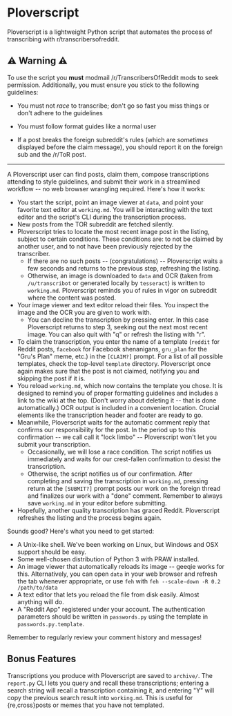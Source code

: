 # Ploverscript
Ploverscript is a lightweight Python script that automates the process of transcribing with r/transcribersofreddit. 

## ⚠️ Warning ⚠️

To use the script you **must** modmail /r/TranscribersOfReddit mods to seek permission. Additionally, you must ensure you stick to the following guidelines:

* You must not *race* to transcribe; don't go so fast you miss things or don't adhere to the guidelines

* You must follow format guides like a normal user

* If a post breaks the foreign subreddit's rules (which are *sometimes* displayed before the claim message), you should report it on the foreign sub and the /r/ToR post.

---

A Ploverscript user can find posts, claim them, compose transcriptions attending to style guidelines, and submit their work in a streamlined workflow -- no web browser wrangling required. Here's how it works:

* You start the script, point an image viewer at `data`, and point your favorite text editor at `working.md`. You will be interacting with the text editor and the script's CLI during the transcription process.
* New posts from the TOR subreddit are fetched silently.
* Ploverscript tries to locate the most recent image post in the listing, subject to certain conditions. These conditions are: to not be claimed by another user, and to not have been previously rejected by the transcriber.
  * If there are no such posts -- (congratulations) -- Ploverscript waits a few seconds and returns to the previous step, refreshing the listing.
  * Otherwise, an image is downloaded to `data` and OCR (taken from `/u/transcribot` or generated locally by `tesseract`) is written to `working.md`. Ploverscript reminds you of rules in vigor on subreddit where the content was posted.
* Your image viewer and text editor reload their files. You inspect the image and the OCR you are given to work with.
  * You can decline the transcription by pressing enter. In this case Ploverscript returns to step 3, seeking out the next most recent image. You can also quit with "q" or refresh the listing with "r".
* To claim the transcription, you enter the name of a template (`reddit` for Reddit posts, `facebook` for Facebook shenanigans, `gru_plan` for the "Gru's Plan" meme, etc.) in the `[CLAIM?]` prompt. For a list of all possible templates, check the top-level `template` directory. Ploverscript once again makes sure that the post is not claimed, notifying you and skipping the post if it is.
* You reload `working.md`, which now contains the template you chose. It is designed to remind you of proper formatting guidelines and includes a link to the wiki at the top. (Don't worry about deleting it -- that is done automatically.) OCR output is included in a convenient location. Crucial elements like the transcription header and footer are ready to go.
* Meanwhile, Ploverscript waits for the automatic comment reply that confirms our responsibility for the post. In the period up to this confirmation -- we call call it "lock limbo" -- Ploverscript won't let you submit your transcription.
  * Occasionally, we will lose a race condition. The script notifies us immediately and waits for our crest-fallen confirmation to desist the transcription.
  * Otherwise, the script notifies us of our confirmation. After completing and saving the transcription in `working.md`, pressing return at the `[SUBMIT?]`  prompt posts our work on the foreign thread and finalizes our work with a "done" comment. Remember to always save `working.md` in your editor before submitting.
* Hopefully, another quality transcription has graced Reddit. Ploverscript refreshes the listing and the process begins again.

Sounds good? Here's what you need to get started:

* A Unix-like shell. We've been working on Linux, but Windows and OSX support should be easy.
* Some well-chosen distribution of Python 3 with PRAW installed.
* An image viewer that automatically reloads its image -- geeqie works for this. Alternatively, you can open `data` in your web browser and refresh the tab whenever appropriate, or use `feh` with `feh --scale-down -R 0.2 /path/to/data`
* A text editor that lets you reload the file from disk easily. Almost anything will do.
* A "Reddit App" registered under your account. The authentication parameters should be written in `passwords.py` using the template in `passwords.py.template`.

Remember to regularly review your comment history and messages!

## Bonus Features

Transcriptions you produce with Ploverscript are saved to `archive/`. The `report.py` CLI lets you query and recall these transcriptions; entering a search string will recall a transcription containing it, and entering "Y" will copy the previous search result into `working.md`. This is useful for {re,cross}posts or memes that you have not templated.

